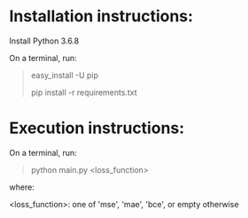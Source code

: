 # Installation instructions:

Install Python 3.6.8

On a terminal, run:

> easy_install -U pip
>
> pip install -r requirements.txt

# Execution instructions:

On a terminal, run:

> python main.py <loss_function>

where:

<loss_function>: one of 'mse', 'mae', 'bce', or empty otherwise
